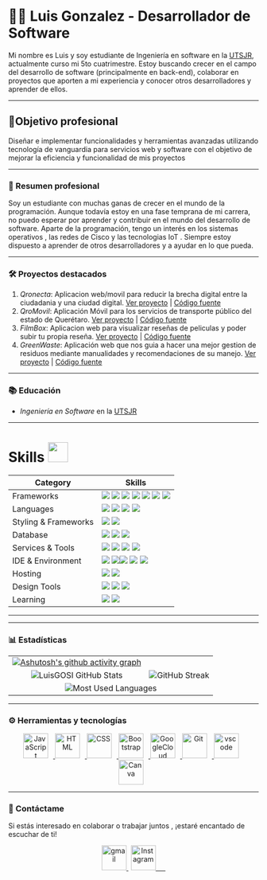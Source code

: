 # 👨‍💻 Luis Gonzalez - Desarrollador de Software


Mi nombre es Luis y soy estudiante de Ingeniería en software en la [UTSJR](https://www.utsjr.edu.mx/), actualmente curso mi 5to cuatrimestre. Estoy buscando crecer en el campo del desarrollo de software (principalmente en back-end), colaborar en proyectos que aporten a mi experiencia y conocer otros desarrolladores y aprender de ellos.

---
## 🚩Objetivo profesional

Diseñar e implementar funcionalidades y herramientas avanzadas utilizando tecnología de vanguardia para servicios web y software con el objetivo de mejorar la eficiencia y funcionalidad de mis proyectos

---

### 📘 Resumen profesional

Soy un estudiante con muchas ganas de crecer en el mundo de la programación. Aunque todavía estoy en una fase temprana de mi carrera, no puedo esperar por aprender y contribuir en el mundo del desarrollo de software. Aparte de la programación, tengo un  interés en los sistemas operativos , las redes de Cisco y las tecnologias IoT . Siempre estoy dispuesto a aprender de otros desarrolladores y a ayudar en lo que pueda.

---

### 🛠 Proyectos destacados

1. *Qronecta*: Aplicacion web/movil para reducir la brecha digital entre la ciudadania y una ciudad digital. [Ver proyecto](https://qronecta.onrender.com/) | [Código fuente](https://https://github.com/LuisGOSI/Qronecta-Hackhaton)
2. *QroMovil*: Aplicación Móvil para los servicios de transporte público del estado de Querétaro. [Ver proyecto](https://qromovil.onrender.com/) | [Código fuente](https://github.com/victoMR/QroMovil)
3. *FilmBox*: Aplicacion web para visualizar reseñas de peliculas y poder subir tu propia reseña. [Ver proyecto](https://https://filmbox-19a6.onrender.com/) | [Código fuente](https://github.com/https://github.com/LuisGOSI/FilmBox)
4. *GreenWaste*: Aplicación web que nos guia a hacer una mejor gestion de residuos mediante manualidades y recomendaciones de su manejo. [Ver proyecto](https://greenwaste.onrender.com) | [Código fuente](https://github.com/LuisGOSI/GreenWaste_Pagina)
---

### 📚 Educación

- *Ingeniería en Software* en la [UTSJR](https://www.utsjr.edu.mx/)

<!-- - Certificado en Desarrollo de Aplicaciones Web - [Subir Certificado](enlace-del-certificado)
- Diploma en Programación Avanzada - [Subir Diploma](enlace-del-diploma)
-->
---

# Skills <img src='https://user-images.githubusercontent.com/74038190/206662607-d9e7591e-bbf9-42f9-9386-29efc927bc16.gif' width="40"> 

| Category        | Skills        |
|-----------------|---------------|
| Frameworks| <img src="https://img.shields.io/badge/next.js-000000?style=for-the-badge&logo=nextdotjs&logoColor=white"/> <img src="https://img.shields.io/badge/React-20232A?style=for-the-badge&logo=react&logoColor=61DAFB"/> <img src="https://img.shields.io/badge/Express.js-000000?style=for-the-badge&logo=express&logoColor=white"/> <img src="https://img.shields.io/badge/Node.js-339933?style=for-the-badge&logo=node.js&logoColor=white"/> <img src="https://img.shields.io/badge/Prisma-46E3B7?style=for-the-badge&logo=prisma&logoColor=white"/> <img src="https://img.shields.io/badge/React_Native-61DAFB?style=for-the-badge&logo=react&logoColor=white"/> <img src="https://img.shields.io/badge/Expo-000020?style=for-the-badge&logo=expo&logoColor=white"/> |
| Languages       | <img src="https://img.shields.io/badge/JavaScript-323330?style=for-the-badge&logo=javascript&logoColor=F7DF1E"/> <img src="https://img.shields.io/badge/C%2B%2B-00599C?style=for-the-badge&logo=c%2B%2B&logoColor=white"/> <img src="https://img.shields.io/badge/HTML5-E34F26?style=for-the-badge&logo=html5&logoColor=white" /> <img src="https://img.shields.io/badge/kotlin-%237F52FF.svg?style=for-the-badge&logo=kotlin&logoColor=white"/> |
| Styling & Frameworks | <img src="https://img.shields.io/badge/CSS3-1572B6?style=for-the-badge&logo=css3&logoColor=white" />   <img src="https://img.shields.io/badge/Bootstrap-563D7C?style=for-the-badge&logo=bootstrap&logoColor=white" />  |
| Database |  <img src="https://img.shields.io/badge/MySQL-005C84?style=for-the-badge&logo=mysql&logoColor=white"/> <img src="https://img.shields.io/badge/Cassandra-1287B1?style=for-the-badge&logo=apache-cassandra&logoColor=white"/> <img src="https://img.shields.io/badge/MongoDB-47A248?style=for-the-badge&logo=mongodb&logoColor=white"/> |
| Services & Tools| <a href="https://github.com/Anmol-Baranwal"><img src="https://img.shields.io/badge/GitHub-000000?style=for-the-badge&logo=github&logoColor=white"/></a> <img src="https://img.shields.io/badge/GIT-E44C30?style=for-the-badge&logo=git&logoColor=white"/> <img src="https://img.shields.io/badge/firebase-ffca28?style=for-the-badge&logo=firebase&logoColor=black"/> <img src="https://img.shields.io/badge/Planetscale-9B9B9B?style=for-the-badge&logo=planetscale&logoColor=white"/> |
| IDE & Environment | <img src="https://img.shields.io/badge/VSCode-0078D4?style=for-the-badge&logo=visual%20studio%20code&logoColor=white" /> <img src="https://img.shields.io/badge/Visual%20Studio-5C2D91?style=for-the-badge&logo=visual%20studio&logoColor=white"/><img src="https://img.shields.io/badge/Qt-%23217346.svg?style=for-the-badge&logo=Qt&logoColor=white"/> <img src="https://img.shields.io/badge/Android%20Studio-3DDC84?style=for-the-badge&logo=androidstudio&logoColor=white" /> <img src="https://img.shields.io/badge/Arduino%20IDE-00979D?style=for-the-badge&logo=arduino&logoColor=white" /> |
| Hosting         | <img src="https://img.shields.io/badge/Render-46E3B7?style=for-the-badge&logo=render&logoColor=white"/> <img src="https://img.shields.io/badge/Vercel-000000?style=for-the-badge&logo=vercel&logoColor=white"/> |
| Design Tools    | <img src="https://img.shields.io/badge/Adobe%20XD-470137?style=for-the-badge&logo=Adobe%20XD&logoColor=#FF61F6"/> <img src="https://img.shields.io/badge/Figma-F24E1E?style=for-the-badge&logo=figma&logoColor=white"/> <img src="https://img.shields.io/badge/Inkscape-000000?style=for-the-badge&logo=inkscape&logoColor=white" /> |
| Learning | <img src="https://img.shields.io/badge/Python-3776AB?style=for-the-badge&logo=python&logoColor=white" /> <img src="https://img.shields.io/badge/Data%20Science-000000?style=for-the-badge&logo=data&logoColor=white" /> |
---
  
<!-----

### 🗣 Testimonios

> "Comentario sobre tu trabajo o colaboración." 
> 
> *Nombre de la persona*
-->
---

### 📊 Estadísticas

<table width="100%">
  <tr>
    <td align="center">
      <a href="https://github.com/ashutosh00710/github-readme-activity-graph">
        <img src="https://github-readme-activity-graph.vercel.app/graph?username=LuisGOSI&theme=github-compact" alt="Ashutosh's github activity graph" />
      </a>
    </td>
  </tr>
  <tr>
    <td align="center">
      <img src="https://github-readme-stats.vercel.app/api?username=LuisGOSI&hide=stars&count_private=true&show_icons=true&theme=algolia&border_radius=20" alt="LuisGOSI GitHub Stats" />
    </td>
    <td align="center">
      <img src="https://streak-stats.demolab.com?user=LuisGOSI&count_private=true&theme=algolia&border_radius=20" alt="GitHub Streak" />
    </td>
  </tr>
  <tr>
    <td colspan="2" align="center">
      <img src="https://github-readme-stats.vercel.app/api/top-langs/?username=LuisGOSI&layout=compact&show_icons=true&theme=algolia&border_radius=20" alt="Most Used Languages" />
    </td>
  </tr>
</table>


---

### ⚙ Herramientas y tecnologías

<div align="center">
  <a href="https://developer.mozilla.org/en-US/docs/Web/JavaScript" target="_blank" rel="noreferrer">
      <img  alt="JavaScript" height="50px" style="padding-right:10px;" src="https://cdn.jsdelivr.net/gh/devicons/devicon/icons/javascript/javascript-plain.svg"/>
  </a>

  <a href="https://developer.mozilla.org/en-US/docs/Web/HTML" target="_blank" rel="noreferrer">
      <img  alt="HTML" height="50px" style="padding-right:10px;" src="https://cdn.jsdelivr.net/gh/devicons/devicon/icons/html5/html5-original.svg"/>
  </a>
  <a href="https://developer.mozilla.org/en-US/docs/Web/CSS" target="_blank" rel="noreferrer">
      <img  alt="CSS" height="50px" style="padding-right:10px;" src="https://cdn.jsdelivr.net/gh/devicons/devicon/icons/css3/css3-original.svg"/>
  </a>
  
  <a href="https://getbootstrap.com/" target="_blank" rel="noreferrer">
      <img  alt="Bootstrap" height="50px" style="padding-right:10px;" src="https://cdn.jsdelivr.net/gh/devicons/devicon/icons/bootstrap/bootstrap-original.svg"/>
  </a> 
  <a href="https://cloud.google.com/" target="_blank" rel="noreferrer">
      <img  alt="GoogleCloud" height="50px" style="padding-right:10px;" src="https://cdn.jsdelivr.net/gh/devicons/devicon/icons/googlecloud/googlecloud-original.svg"/> 
  </a>
  <a href="https://git-scm.com/" target="_blank" rel="noreferrer">
      <img  alt="Git" height="50px" style="padding-right:10px;" src="https://cdn.jsdelivr.net/gh/devicons/devicon/icons/git/git-original.svg"/>
  </a>
  <a href="https://code.visualstudio.com/" target="_blank" rel="noreferrer">
      <img  alt="vscode" height="50px" style="padding-right:10px;"src="https://cdn.jsdelivr.net/gh/devicons/devicon/icons/vscode/vscode-original.svg"/>
  </a>
  <a align="center" href="https://www.canva.com/" target="_blank" rel="noreferrer">
      <img  alt="Canva" height="50px" style="padding-right:10px;" src="https://cdn.jsdelivr.net/gh/devicons/devicon/icons/canva/canva-original.svg"/> 
  </a>
</div>

---


### 📧 Contáctame

Si estás interesado en colaborar o trabajar juntos , ¡estaré encantado de escuchar de ti!

<div align="center">
    <a href="mailto:ignaciogs.ti22@utsjr.edu.mx" style="margin-right: 5px;">
        <img src="https://user-images.githubusercontent.com/78341798/194531383-ddb2b774-5bb9-491c-b601-4a4a7d9792fb.svg" alt="gmail" width="50px" />
    </a>
    <a href="https://www.instagram.com/luis.igsi/" target='_blank'>
        <img src="https://cdn2.iconfinder.com/data/icons/social-media-2285/512/1_Instagram_colored_svg_1-512.png" alt="Instagram" width="50px" />
    </a>
</div>
